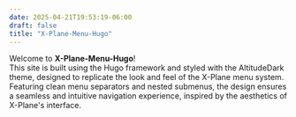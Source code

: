 ```yaml
---
date: 2025-04-21T19:53:19-06:00
draft: false
title: "X-Plane-Menu-Hugo"
---
```


Welcome to **X-Plane-Menu-Hugo**!  
This site is built using the Hugo framework and styled with the AltitudeDark theme, designed to replicate the look and feel of the X-Plane menu system. Featuring clean menu separators and nested submenus, the design ensures a seamless and intuitive navigation experience, inspired by the aesthetics of X-Plane's interface.
